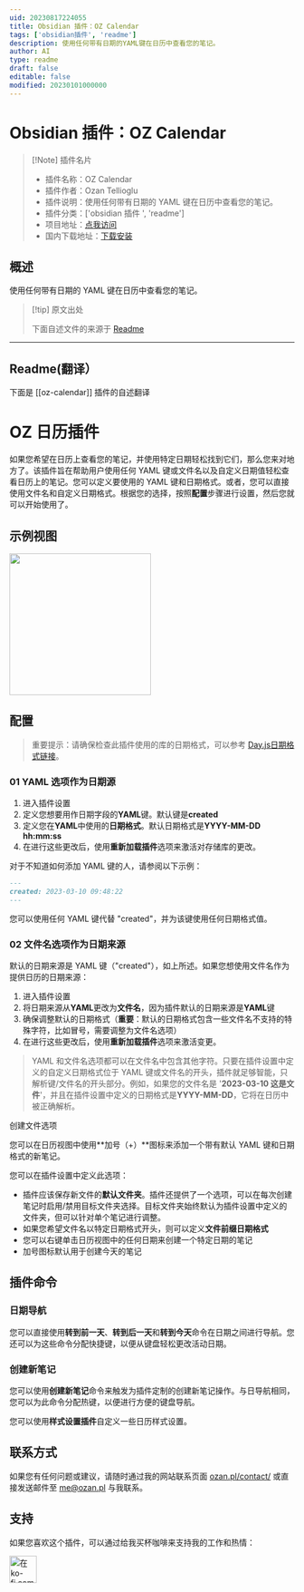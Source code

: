 ```yaml
---
uid: 20230817224055
title: Obsidian 插件：OZ Calendar
tags: ['obsidian插件', 'readme']
description: 使用任何带有日期的YAML键在日历中查看您的笔记。
author: AI
type: readme
draft: false
editable: false
modified: 20230101000000
---
```


# Obsidian 插件：OZ Calendar

> [!Note] 插件名片
> - 插件名称：OZ Calendar
> - 插件作者：Ozan Tellioglu
> - 插件说明：使用任何带有日期的 YAML 键在日历中查看您的笔记。
> - 插件分类：['obsidian 插件 ', 'readme']
> - 项目地址：[点我访问](https://github.com/ozntel/oz-calendar)
> - 国内下载地址：[下载安装](https://pkmer.cn/products/plugin/pluginMarket/?oz-calendar)

## 概述

使用任何带有日期的 YAML 键在日历中查看您的笔记。

> [!tip] 原文出处
>
>下面自述文件的来源于 [Readme](https://ghproxy.net/https://raw.githubusercontent.com/ozntel/oz-calendar/master/README.md)

---

## Readme(翻译）

下面是 [[oz-calendar]] 插件的自述翻译

# OZ 日历插件

如果您希望在日历上查看您的笔记，并使用特定日期轻松找到它们，那么您来对地方了。该插件旨在帮助用户使用任何 YAML 键或文件名以及自定义日期值轻松查看日历上的笔记。您可以定义要使用的 YAML 键和日期格式。或者，您可以直接使用文件名和自定义日期格式。根据您的选择，按照**配置**步骤进行设置，然后您就可以开始使用了。

## 示例视图

<img src="https://github.com/ozntel/oz-calendar/blob/master/img/OZ-Calendar-Sample-Img-01.png?raw=true" width="250px"/>

## 配置

> 重要提示：请确保检查此插件使用的库的日期格式，可以参考 [Day.js日期格式链接](https://day.js.org/docs/en/display/format)。

### 01 YAML 选项作为日期源

1. 进入插件设置
2. 定义您想要用作日期字段的**YAML**键。默认键是**created**
3. 定义您在**YAML**中使用的**日期格式**。默认日期格式是**YYYY-MM-DD hh:mm:ss**
4. 在进行这些更改后，使用**重新加载插件**选项来激活对存储库的更改。

对于不知道如何添加 YAML 键的人，请参阅以下示例：

```md
---
created: 2023-03-10 09:48:22
---
```

您可以使用任何 YAML 键代替 "created"，并为该键使用任何日期格式值。

### 02 文件名选项作为日期来源

默认的日期来源是 YAML 键（"created"），如上所述。如果您想使用文件名作为提供日历的日期来源：

1. 进入插件设置
2. 将日期来源从**YAML**更改为**文件名**，因为插件默认的日期来源是**YAML**键
3. 确保调整默认的日期格式（**重要**：默认的日期格式包含一些文件名不支持的特殊字符，比如冒号，需要调整为文件名选项）
4. 在进行这些更改后，使用**重新加载插件**选项来激活变更。

> YAML 和文件名选项都可以在文件名中包含其他字符。只要在插件设置中定义的自定义日期格式位于 YAML 键或文件名的开头，插件就足够智能，只解析键/文件名的开头部分。例如，如果您的文件名是 '**2023-03-10 这是文件**'，并且在插件设置中定义的日期格式是**YYYY-MM-DD**，它将在日历中被正确解析。

创建文件选项

您可以在日历视图中使用**加号（+）**图标来添加一个带有默认 YAML 键和日期格式的新笔记。

您可以在插件设置中定义此选项：

- 插件应该保存新文件的**默认文件夹**。插件还提供了一个选项，可以在每次创建笔记时启用/禁用目标文件夹选择。目标文件夹始终默认为插件设置中定义的文件夹，但可以针对单个笔记进行调整。
- 如果您希望文件名以特定日期格式开头，则可以定义**文件前缀日期格式**
- 您可以右键单击日历视图中的任何日期来创建一个特定日期的笔记
- 加号图标默认用于创建今天的笔记

## 插件命令

### 日期导航

您可以直接使用**转到前一天**、**转到后一天**和**转到今天**命令在日期之间进行导航。您还可以为这些命令分配快捷键，以便从键盘轻松更改活动日期。

### 创建新笔记

您可以使用**创建新笔记**命令来触发为插件定制的创建新笔记操作。与日导航相同，您可以为此命令分配热键，以便进行方便的键盘导航。

您可以使用**样式设置插件**自定义一些日历样式设置。

## 联系方式

如果您有任何问题或建议，请随时通过我的网站联系页面 [ozan.pl/contact/](https://www.ozan.pl/contact/) 或直接发送邮件至 <me@ozan.pl> 与我联系。

## 支持

如果您喜欢这个插件，可以通过给我买杯咖啡来支持我的工作和热情：

<a href='https://ko-fi.com/L3L356V6Q' target='_blank'>
    <img height='48' style='border:0px;height:48px;' src='https://cdn.ko-fi.com/cdn/kofi1.png?v=2' border='0' alt='在ko-fi.com上给我买杯咖啡' />
</a>




